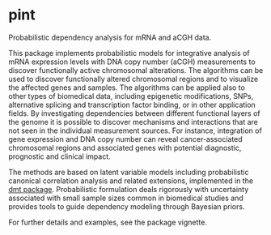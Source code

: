 pint
====

Probabilistic dependency analysis for mRNA and aCGH data.

This package implements probabilistic models for integrative analysis
of mRNA expression levels with DNA copy number (aCGH) measurements to
discover functionally active chromosomal alterations. The algorithms
can be used to discover functionally altered chromosomal regions and
to visualize the affected genes and samples. The algorithms can be
applied also to other types of biomedical data, including epigenetic
modifications, SNPs, alternative splicing and transcription factor
binding, or in other application fields. By investigating dependencies
between different functional layers of the genome it is possible to
discover mechanisms and interactions that are not seen in the
individual measurement sources. For instance, integration of gene
expression and DNA copy number can reveal cancer-associated
chromosomal regions and associated genes with potential diagnostic,
prognostic and clinical impact.

The methods are based on latent variable models including
probabilistic canonical correlation analysis and related extensions,
implemented in the [dmt
package](http://cran.fhcrc.org/web/packages/dmt/index.html).
Probabilistic formulation deals rigorously with uncertainty associated
with small sample sizes common in biomedical studies and provides
tools to guide dependency modeling through Bayesian priors.

For further details and examples, see the package vignette.


